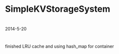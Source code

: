 SimpleKVStorageSystem
=====================
#
2014-5-20
#
finished LRU cache and using hash_map for container
#
